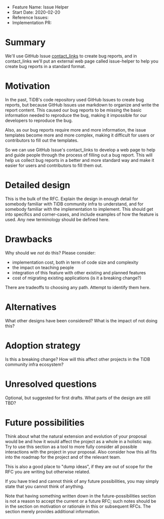 - Feature Name: Issue Helper
- Start Date: 2020-02-20
- Reference Issues:
- Implementation PR:

# Summary

We'll use GitHub Issue [contact_links](https://docs.github.com/en/github/building-a-strong-community/configuring-issue-templates-for-your-repository#configuring-the-template-chooser) to create bug reports, and in contact_links we'll put an external web page called issue-helper to help you create bug reports in a standard format.

# Motivation

In the past, TiDB's code repository used GitHub Issues to create bug reports, but because GitHub Issues use markdown to organize and write the report content. This caused our bug reports to be missing the basic information needed to reproduce the bug, making it impossible for our developers to reproduce the bug.

Also, as our bug reports require more and more information, the issue templates become more and more complex, making it difficult for users or contributors to fill out the templates.

So we can use GitHub Issue's contact_links to develop a web page to help and guide people through the process of filling out a bug report. This will help us collect bug reports in a better and more standard way and make it easier for users and contributors to fill them out.

# Detailed design

This is the bulk of the RFC. Explain the design in enough detail for somebody
familiar with TiDB community infra to understand, and for somebody familiar with the
implementation to implement. This should get into specifics and corner-cases,
and include examples of how the feature is used. Any new terminology should be
defined here.

# Drawbacks

Why should we _not_ do this? Please consider:

- implementation cost, both in term of code size and complexity
- the impact on teaching people
- integration of this feature with other existing and planned features
- cost of migrating existing applications (is it a breaking change?)

There are tradeoffs to choosing any path. Attempt to identify them here.

# Alternatives

What other designs have been considered? What is the impact of not doing this?

# Adoption strategy

Is this a breaking change? How will this affect other projects in the TiDB community infra ecosystem?

# Unresolved questions

Optional, but suggested for first drafts. What parts of the design are still
TBD?

# Future possibilities

Think about what the natural extension and evolution of your proposal would
be and how it would affect the project as a whole in a holistic
way. Try to use this section as a tool to more fully consider all possible
interactions with the project in your proposal.
Also consider how this all fits into the roadmap for the project
and of the relevant team.

This is also a good place to "dump ideas", if they are out of scope for the
RFC you are writing but otherwise related.

If you have tried and cannot think of any future possibilities,
you may simply state that you cannot think of anything.

Note that having something written down in the future-possibilities section
is not a reason to accept the current or a future RFC; such notes should be
in the section on motivation or rationale in this or subsequent RFCs.
The section merely provides additional information.
